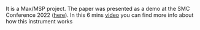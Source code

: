 It is a Max/MSP project. The paper was presented 
as a demo at the SMC Conference 2022 ([here](https://drive.google.com/file/d/1WB-9lZeb_P7frmxAV2LZdme3uWZc4HjX/view)). In this 6 mins [video](https://drive.google.com/file/d/1BYxuTpxVFDH3QfAoCALbEgGPNuyGe0bC/view) you 
can find more info about how this instrument works
